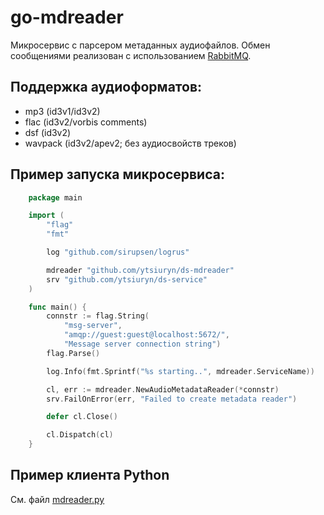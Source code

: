 # go-mdreader #

Микросервис с парсером метаданных аудиофайлов. Обмен сообщениями реализован с использованием
[RabbitMQ](https://www.rabbitmq.com).

## Поддержка аудиоформатов:
- mp3 (id3v1/id3v2)
- flac (id3v2/vorbis comments)
- dsf (id3v2)
- wavpack (id3v2/apev2; без аудиосвойств треков)

## Пример запуска микросервиса:
```go
    package main

    import (
	    "flag"
	    "fmt"

	    log "github.com/sirupsen/logrus"

	    mdreader "github.com/ytsiuryn/ds-mdreader"
	    srv "github.com/ytsiuryn/ds-service"
    )

    func main() {
	    connstr := flag.String(
		    "msg-server",
		    "amqp://guest:guest@localhost:5672/",
		    "Message server connection string")
	    flag.Parse()

	    log.Info(fmt.Sprintf("%s starting..", mdreader.ServiceName))

	    cl, err := mdreader.NewAudioMetadataReader(*connstr)
	    srv.FailOnError(err, "Failed to create metadata reader")

	    defer cl.Close()

	    cl.Dispatch(cl)
	}
```

## Пример клиента Python

См. файл [mdreader.py](https://github.com/ytsiuryn/ds-mdreader/blob/main/mdreader.py)